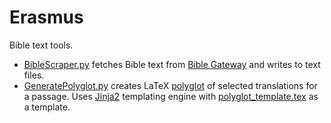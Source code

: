 # Erasmus

Bible text tools.

- [BibleScraper.py][1] fetches Bible text from [Bible Gateway][2] and writes to
  text files. 
- [GeneratePolyglot.py][3] creates LaTeX [polyglot][4] of selected translations
  for a passage. Uses [Jinja2][5] templating engine with
  [polyglot_template.tex][6] as a template.


[1]: https://github.com/AndyHolt/Erasmus/blob/master/BibleScraper.py
[2]: https://www.biblegateway.com/
[3]: https://github.com/AndyHolt/Erasmus/blob/master/GeneratePolyglot.py
[4]: https://github.com/AndyHolt/LaTeXClasses/blob/master/polyglot.cls
[5]: http://jinja.pocoo.org/docs/dev/
[6]: https://github.com/AndyHolt/Erasmus/blob/master/polyglot_template.tex
